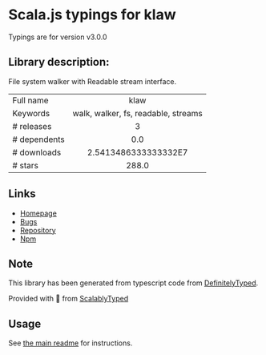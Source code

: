 
# Scala.js typings for klaw

Typings are for version v3.0.0

## Library description:
File system walker with Readable stream interface.

|                    |                 |
| ------------------ | :-------------: |
| Full name          | klaw |
| Keywords           | walk, walker, fs, readable, streams |
| # releases         | 3 |
| # dependents       | 0.0 |
| # downloads        | 2.5413486333333332E7 |
| # stars            | 288.0 |

## Links
- [Homepage](https://github.com/jprichardson/node-klaw#readme)
- [Bugs](https://github.com/jprichardson/node-klaw/issues)
- [Repository](https://github.com/jprichardson/node-klaw)
- [Npm](https://www.npmjs.com/package/klaw)
    


## Note
This library has been generated from typescript code from [DefinitelyTyped](https://definitelytyped.org).

Provided with :purple_heart: from [ScalablyTyped](https://github.com/oyvindberg/ScalablyTyped)

## Usage
See [the main readme](../../readme.md) for instructions.


